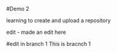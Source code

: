 #Demo 2

learning to create and upload a repository

edit - made an edit here


#edit in branch 1
This is bracnch 1